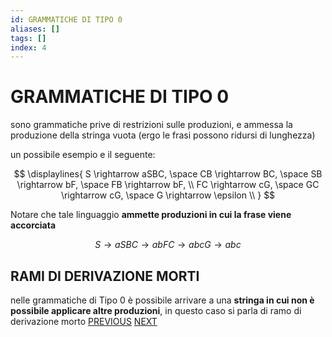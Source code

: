 ```yaml
---
id: GRAMMATICHE DI TIPO 0
aliases: []
tags: []
index: 4
---
```

#  GRAMMATICHE DI TIPO 0

sono grammatiche prive di restrizioni sulle produzioni, e ammessa la produzione della stringa vuota (ergo le frasi possono ridursi di lunghezza)

un possibile esempio e il seguente:

$$
\displaylines{
S \rightarrow aSBC, \space CB \rightarrow BC, \space SB \rightarrow bF, \space FB \rightarrow bF, \\
FC \rightarrow cG, \space GC \rightarrow cG, \space G \rightarrow \epsilon \\
}
$$

Notare che tale linguaggio **ammette produzioni in cui la frase viene accorciata**

$$
S \rightarrow aSBC\rightarrow abFC \rightarrow abcG \rightarrow abc
$$

## RAMI DI DERIVAZIONE MORTI

nelle grammatiche di Tipo 0 è possibile arrivare a una **stringa in cui non è possibile applicare altre produzioni**, in questo caso si parla di ramo di derivazione morto
[PREVIOUS](CLASSIFICAZIONE_CHOMSKY.md) [NEXT](GRAMMATICHE_TIPO_1.md)
